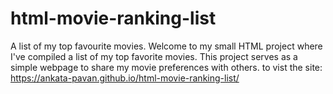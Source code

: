 # html-movie-ranking-list
A list of my top favourite movies.
Welcome to my small HTML project where I've compiled a list of my top favorite movies. This project serves as a simple webpage to share my movie preferences with others.
to vist the site:
https://ankata-pavan.github.io/html-movie-ranking-list/
